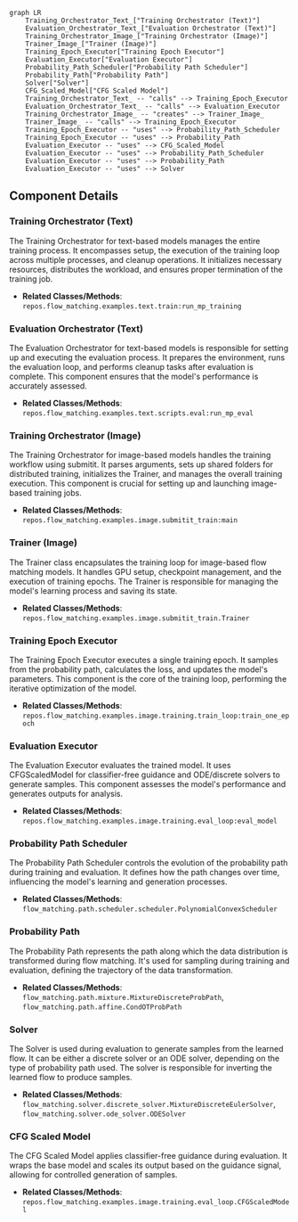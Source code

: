 ```mermaid
graph LR
    Training_Orchestrator_Text_["Training Orchestrator (Text)"]
    Evaluation_Orchestrator_Text_["Evaluation Orchestrator (Text)"]
    Training_Orchestrator_Image_["Training Orchestrator (Image)"]
    Trainer_Image_["Trainer (Image)"]
    Training_Epoch_Executor["Training Epoch Executor"]
    Evaluation_Executor["Evaluation Executor"]
    Probability_Path_Scheduler["Probability Path Scheduler"]
    Probability_Path["Probability Path"]
    Solver["Solver"]
    CFG_Scaled_Model["CFG Scaled Model"]
    Training_Orchestrator_Text_ -- "calls" --> Training_Epoch_Executor
    Evaluation_Orchestrator_Text_ -- "calls" --> Evaluation_Executor
    Training_Orchestrator_Image_ -- "creates" --> Trainer_Image_
    Trainer_Image_ -- "calls" --> Training_Epoch_Executor
    Training_Epoch_Executor -- "uses" --> Probability_Path_Scheduler
    Training_Epoch_Executor -- "uses" --> Probability_Path
    Evaluation_Executor -- "uses" --> CFG_Scaled_Model
    Evaluation_Executor -- "uses" --> Probability_Path_Scheduler
    Evaluation_Executor -- "uses" --> Probability_Path
    Evaluation_Executor -- "uses" --> Solver
```

## Component Details

### Training Orchestrator (Text)
The Training Orchestrator for text-based models manages the entire training process. It encompasses setup, the execution of the training loop across multiple processes, and cleanup operations. It initializes necessary resources, distributes the workload, and ensures proper termination of the training job.
- **Related Classes/Methods**: `repos.flow_matching.examples.text.train:run_mp_training`

### Evaluation Orchestrator (Text)
The Evaluation Orchestrator for text-based models is responsible for setting up and executing the evaluation process. It prepares the environment, runs the evaluation loop, and performs cleanup tasks after evaluation is complete. This component ensures that the model's performance is accurately assessed.
- **Related Classes/Methods**: `repos.flow_matching.examples.text.scripts.eval:run_mp_eval`

### Training Orchestrator (Image)
The Training Orchestrator for image-based models handles the training workflow using submitit. It parses arguments, sets up shared folders for distributed training, initializes the Trainer, and manages the overall training execution. This component is crucial for setting up and launching image-based training jobs.
- **Related Classes/Methods**: `repos.flow_matching.examples.image.submitit_train:main`

### Trainer (Image)
The Trainer class encapsulates the training loop for image-based flow matching models. It handles GPU setup, checkpoint management, and the execution of training epochs. The Trainer is responsible for managing the model's learning process and saving its state.
- **Related Classes/Methods**: `repos.flow_matching.examples.image.submitit_train.Trainer`

### Training Epoch Executor
The Training Epoch Executor executes a single training epoch. It samples from the probability path, calculates the loss, and updates the model's parameters. This component is the core of the training loop, performing the iterative optimization of the model.
- **Related Classes/Methods**: `repos.flow_matching.examples.image.training.train_loop:train_one_epoch`

### Evaluation Executor
The Evaluation Executor evaluates the trained model. It uses CFGScaledModel for classifier-free guidance and ODE/discrete solvers to generate samples. This component assesses the model's performance and generates outputs for analysis.
- **Related Classes/Methods**: `repos.flow_matching.examples.image.training.eval_loop:eval_model`

### Probability Path Scheduler
The Probability Path Scheduler controls the evolution of the probability path during training and evaluation. It defines how the path changes over time, influencing the model's learning and generation processes.
- **Related Classes/Methods**: `flow_matching.path.scheduler.scheduler.PolynomialConvexScheduler`

### Probability Path
The Probability Path represents the path along which the data distribution is transformed during flow matching. It's used for sampling during training and evaluation, defining the trajectory of the data transformation.
- **Related Classes/Methods**: `flow_matching.path.mixture.MixtureDiscreteProbPath`, `flow_matching.path.affine.CondOTProbPath`

### Solver
The Solver is used during evaluation to generate samples from the learned flow. It can be either a discrete solver or an ODE solver, depending on the type of probability path used. The solver is responsible for inverting the learned flow to produce samples.
- **Related Classes/Methods**: `flow_matching.solver.discrete_solver.MixtureDiscreteEulerSolver`, `flow_matching.solver.ode_solver.ODESolver`

### CFG Scaled Model
The CFG Scaled Model applies classifier-free guidance during evaluation. It wraps the base model and scales its output based on the guidance signal, allowing for controlled generation of samples.
- **Related Classes/Methods**: `repos.flow_matching.examples.image.training.eval_loop.CFGScaledModel`
